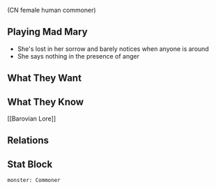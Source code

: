 (CN female human commoner)
## Playing Mad Mary
- She's lost in her sorrow and barely notices when anyone is around
- She says nothing in the presence of anger

## What They Want


## What They Know
[[Barovian Lore]]

## Relations
## Stat Block

```statblock
monster: Commoner
```

